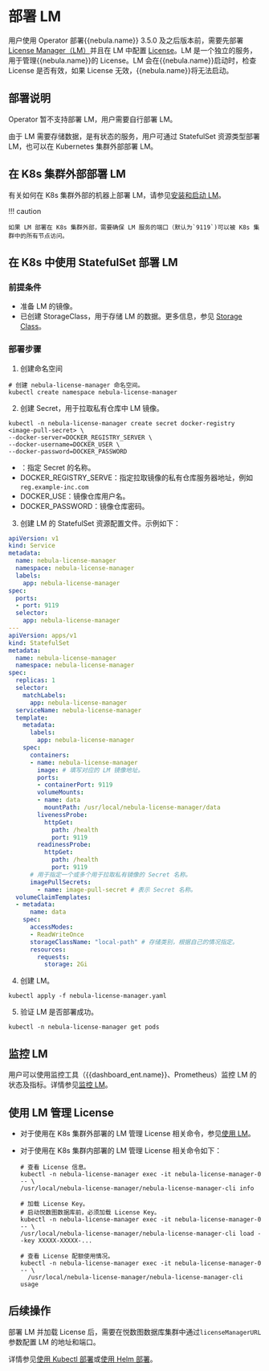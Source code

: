 # 部署 LM

用户使用 Operator 部署{{nebula.name}} 3.5.0 及之后版本前，需要先部署 [License Manager（LM）](../../9.about-license/2.license-management-suite/3.license-manager.md)并且在 LM 中配置 [License](../../9.about-license/1.license-overview.md)。LM 是一个独立的服务，用于管理{{nebula.name}}的 License。LM 会在{{nebula.name}}启动时，检查 License 是否有效，如果 License 无效，{{nebula.name}}将无法启动。

## 部署说明

Operator 暂不支持部署 LM，用户需要自行部署 LM。

由于 LM 需要存储数据，是有状态的服务，用户可通过 StatefulSet 资源类型部署 LM，也可以在 Kubernetes 集群外部部署 LM。

## 在 K8s 集群外部部署 LM

有关如何在 K8s 集群外部的机器上部署 LM，请参见[安装和启动 LM](../../9.about-license/2.license-management-suite/3.license-manager.md)。

!!! caution

    如果 LM 部署在 K8s 集群外部，需要确保 LM 服务的端口（默认为`9119`)可以被 K8s 集群中的所有节点访问。

## 在 K8s 中使用 StatefulSet 部署 LM

### 前提条件

- 准备 LM 的镜像。
- 已创建 StorageClass，用于存储 LM 的数据。更多信息，参见 [Storage Class](https://kubernetes.io/docs/concepts/storage/storage-classes/)。

### 部署步骤

1. 创建命名空间
   
  ```
  # 创建 nebula-license-manager 命名空间。
  kubectl create namespace nebula-license-manager
  ``` 

2. 创建 Secret，用于拉取私有仓库中 LM 镜像。
   
  ```
  kubectl -n nebula-license-manager create secret docker-registry <image-pull-secret> \
  --docker-server=DOCKER_REGISTRY_SERVER \
  --docker-username=DOCKER_USER \
  --docker-password=DOCKER_PASSWORD
  ```

  - <image-pull-secret>：指定 Secret 的名称。
  - DOCKER_REGISTRY_SERVE：指定拉取镜像的私有仓库服务器地址，例如`reg.example-inc.com`
  - DOCKER_USE：镜像仓库用户名。
  - DOCKER_PASSWORD：镜像仓库密码。


3. 创建 LM 的 StatefulSet 资源配置文件。示例如下：

  ```yml
  apiVersion: v1
  kind: Service
  metadata:
    name: nebula-license-manager
    namespace: nebula-license-manager
    labels:
      app: nebula-license-manager
  spec:
    ports:
    - port: 9119
    selector:
      app: nebula-license-manager
  ---
  apiVersion: apps/v1
  kind: StatefulSet
  metadata:
    name: nebula-license-manager
    namespace: nebula-license-manager
  spec:
    replicas: 1
    selector:
      matchLabels:
        app: nebula-license-manager
    serviceName: nebula-license-manager
    template:
      metadata:
        labels:
          app: nebula-license-manager
      spec:
        containers:
        - name: nebula-license-manager
          image: # 填写对应的 LM 镜像地址。
          ports:
          - containerPort: 9119
          volumeMounts:
          - name: data
            mountPath: /usr/local/nebula-license-manager/data
          livenessProbe:
            httpGet:
              path: /health
              port: 9119
          readinessProbe:
            httpGet:
              path: /health
              port: 9119
        # 用于指定一个或多个用于拉取私有镜像的 Secret 名称。      
        imagePullSecrets:
          - name: image-pull-secret # 表示 Secret 名称。
    volumeClaimTemplates:
    - metadata:
        name: data
      spec:
        accessModes:
        - ReadWriteOnce
        storageClassName: "local-path" # 存储类别，根据自己的情况指定。
        resources:
          requests:
            storage: 2Gi  
  ```

4. 创建 LM。

  ```
  kubectl apply -f nebula-license-manager.yaml
  ```

5. 验证 LM 是否部署成功。

  ```
  kubectl -n nebula-license-manager get pods
  ```

## 监控 LM 

用户可以使用监控工具（{{dashboard_ent.name}}、Prometheus）监控 LM 的状态及指标。详情参见[监控 LM](../../9.about-license/2.license-management-suite/3.license-manager.md)。

##  使用 LM 管理 License

- 对于使用在 K8s 集群外部署的 LM 管理 License 相关命令，参见[使用 LM](../../9.about-license/2.license-management-suite/3.license-manager.md)。


- 对于使用在 K8s 集群内部署的 LM 管理 License 相关命令如下：

  ```
  # 查看 License 信息。
  kubectl -n nebula-license-manager exec -it nebula-license-manager-0 -- \
  /usr/local/nebula-license-manager/nebula-license-manager-cli info
  
  # 加载 License Key。
  # 启动悦数图数据库前，必须加载 License Key。
  kubectl -n nebula-license-manager exec -it nebula-license-manager-0 -- \
  /usr/local/nebula-license-manager/nebula-license-manager-cli load --key XXXXX-XXXXX-...
  
  # 查看 License 配额使用情况。
  kubectl -n nebula-license-manager exec -it nebula-license-manager-0 -- \
    /usr/local/nebula-license-manager/nebula-license-manager-cli usage
  ```


## 后续操作

部署 LM 并加载 License 后，需要在悦数图数据库集群中通过`licenseManagerURL`参数配置 LM 的地址和端口。

详情参见[使用 Kubectl 部署](3.1create-cluster-with-kubectl.md)或[使用 Helm 部署](3.2create-cluster-with-helm.md)。
